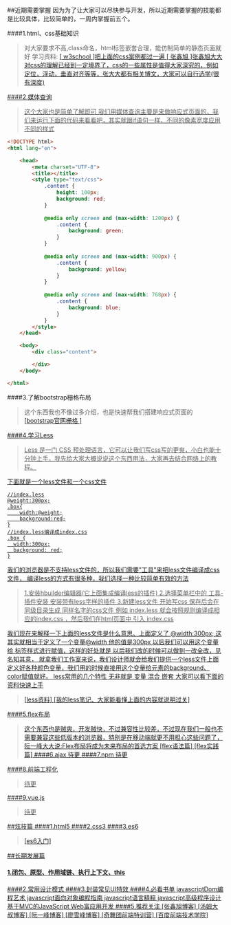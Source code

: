 
##近期需要掌握
因为为了让大家可以尽快参与开发，所以近期需要掌握的技能都是比较具体，比较简单的，一周内掌握前五个。

####1.html、css基础知识
>对大家要求不高,class命名，html标签嵌套合理，能仿制简单的静态页面就好
>学习资料:
> <a href="http://www.w3school.com.cn/h.asp" target="_blank"> [ w3school ]把上面的css案例都过一遍 
> <a href="http://www.zhangxinxu.com/wordpress/" target="_blank"> [ 张鑫旭 ]张鑫旭大大对css的理解已经到一定境界了，css的一些属性是值得大家深究的，例如定位，浮动，垂直对齐等等，张大大都有相关博文，大家可以自行选学(很有深度)

####2.媒体查询
>这个大家也是简单了解即可
>我们用媒体查询主要是来做响应式页面的，我们来运行下面的代码来看看吧，其实就跟if语句一样，不同的像素宽度应用不同的样式

```html
<!DOCTYPE html>
<html lang="en">

	<head>
		<meta charset="UTF-8">
		<title></title>
		<style type="text/css">
			.content {
				height: 100px;
				background: red;
			}
			
			@media only screen and (max-width: 1200px) {
				.content {
					background: green;
				}
			}
			
			@media only screen and (max-width: 900px) {
				.content {
					background: yellow;
				}
			}
			
			@media only screen and (max-width: 768px) {
				.content {
					background: blue;
				}
			}
		</style>
	</head>

	<body>
		<div class="content">

		</div>
	</body>

</html>
```

####3.了解bootstrap栅格布局
>这个东西我也不像过多介绍，也是快速帮我们搭建响应式页面的
<a href="http://v3.bootcss.com/css/#grid" target="_blank"> [bootstrap官网栅格 ]

####4.学习Less
>Less 是一门 CSS 预处理语言，它可以让我们写css写的更爽，小白也能十分钟上手，我先给大家大概说说这个东西用法，大家再去结合网络上的教程。

下面就是一个less文件和一个css文件
```
//index.less
@weight:300px;
.box{
    width:@weight;
    background:red;
}
//index.less编译成index.css
.box {
  width:300px;
  background: red;
}
```
我们的浏览器是不支持less文件的，所以我们需要"工具"来把less文件编译成css文件， 编译less的方式有很多种，我们选择一种比较简单有效的方法 
>1.安装hbuilder编辑器(它上面集成编译less的插件)
>2.选择菜单栏中的 工具-插件安装 安装带有less字样的插件
>3.新建less文件 开始写css 保存后会在同级目录生成 同样名字的css文件 例如 index.less 就会按照规则编译成相应的index.css  ，然后我们在html页面中 引入 index.css


我们现在来解释一下上面的less文件是什么意思、上面定义了 @width:300px; 这其实就相当于定义了一个变量@width 他的值是300px  以后我们可以用这个变量给 标签样式进行赋值，这样的好处就是 以后我们改的时候可以做到一改全改，见名知其意， 就拿我们工作室来说，我们设计师就会给我们提供一个less文件上面定义好各种颜色变量，我们用的时候直接用这个变量给元素的background、color赋值就好。 less常用的几个特性 无非就是 变量 混合  嵌套 大家可以看下面的资料快速上手
><a href="http://www.bootcss.com/p/lesscss/" target="_blank"> [less资料]
><a href="http://www.jianshu.com/p/f92538e1bd61" target="_blank"> [我的less笔记、大家能看懂上面的内容就说明过关]

####5.flex布局
>这个东西也是贼爽，开发贼快，不过兼容性比较差，不过现在我们一般也不需要兼容这些低版本的浏览器，特别是在移动端就更不用担心这些问题了，阮一峰大大说:Flex布局将成为未来布局的首选方案
><a href="http://www.ruanyifeng.com/blog/2015/07/flex-examples.html" target="_blank"> [flex语法篇]
><a href="http://www.ruanyifeng.com/blog/2015/07/flex-examples.html" target="_blank"> [flex实践篇]
####6.ajax
>待更
####7.npm
>待更

####8.前端工程化
>待更

####9.vue.js
>待更

##炫技篇
####1.html5
####2.css3
####3.es6
><a href="http://es6.ruanyifeng.com/" target="_blank"> [es6入门]


##长期发展篇

#### 1.闭包、原型、作用域链、执行上下文、this

####2.常用设计模式
####3.封装常见UI特效
####4.必看书单
javascriptDom编程艺术
javascript面向对象编程指南
javascript语言精粹
javascript高级程序设计
基于MVC的JavaScript Web富应用开发
####5.推荐关注
<a href="http://www.zhangxinxu.com/wordpress/" target="_blank"> [张鑫旭博客]
<a  href="http://www.cnblogs.com/TomXu/archive/2011/12/28/2286877.html" target="_blank"> [汤姆大叔博客]
<a href="http://www.ruanyifeng.com/blog/" target="_blank"> [阮一峰博客]
<a href="http://www.liaoxuefeng.com/wiki/001434446689867b27157e896e74d51a89c25cc8b43bdb3000" target="_blank"> [廖雪峰博客]
<a href="https://t.75team.com/" target="_blank"> [奇舞团前端特训营]
<a href="http://ife.baidu.com/2016/task/all" target="_blank"> [百度前端技术学院]